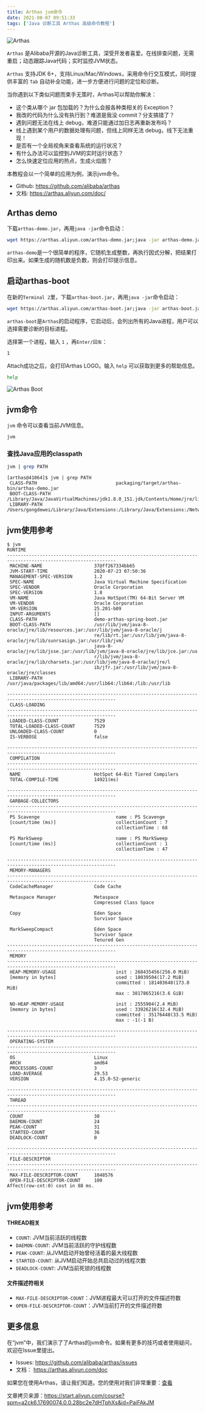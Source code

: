 ```yaml
---
title: Arthas jvm命令
date: 2021-08-07 09:51:33
tags: ['Java 诊断工具 Arthas 高级命令教程']
---
```


<!-- toc -->

![Arthas](arthas.png)

`Arthas` 是Alibaba开源的Java诊断工具，深受开发者喜爱。在线排查问题，无需重启；动态跟踪Java代码；实时监控JVM状态。

`Arthas` 支持JDK 6+，支持Linux/Mac/Windows，采用命令行交互模式，同时提供丰富的 `Tab` 自动补全功能，进一步方便进行问题的定位和诊断。

当你遇到以下类似问题而束手无策时，Arthas可以帮助你解决：

- 这个类从哪个 jar 包加载的？为什么会报各种类相关的 Exception？
- 我改的代码为什么没有执行到？难道是我没 commit？分支搞错了？
- 遇到问题无法在线上 debug，难道只能通过加日志再重新发布吗？
- 线上遇到某个用户的数据处理有问题，但线上同样无法 debug，线下无法重现！
- 是否有一个全局视角来查看系统的运行状况？
- 有什么办法可以监控到JVM的实时运行状态？
- 怎么快速定位应用的热点，生成火焰图？

本教程会以一个简单的应用为例，演示jvm命令。

- Github: https://github.com/alibaba/arthas
- 文档: https://arthas.aliyun.com/doc/

## Arthas demo

下载`arthas-demo.jar`，再用`java -jar`命令启动：

```bash
wget https://arthas.aliyun.com/arthas-demo.jar;java -jar arthas-demo.jar
```

`arthas-demo`是一个很简单的程序，它随机生成整数，再执行因式分解，把结果打印出来。如果生成的随机数是负数，则会打印提示信息。

## 启动arthas-boot

在新的`Terminal 2`里，下载`arthas-boot.jar`，再用`java -jar`命令启动：

```bash
wget https://arthas.aliyun.com/arthas-boot.jar;java -jar arthas-boot.jar
```

`arthas-boot`是`Arthas`的启动程序，它启动后，会列出所有的Java进程，用户可以选择需要诊断的目标进程。

选择第一个进程，输入 `1` ，再`Enter/回车`：

```bash
1
```

Attach成功之后，会打印Arthas LOGO。输入 `help` 可以获取到更多的帮助信息。

```bash
help
```

![Arthas Boot](O1CN01HzatXZ1RgccrlT90M_!!6000000002141-2-tps-529-244.png)

## jvm命令

`jvm` 命令可以查看当前JVM信息。

```bash
jvm
```

### 查找Java应用的classpath

```bash
jvm | grep PATH
```

```console
[arthas@41064]$ jvm | grep PATH
 CLASS-PATH                             packaging/target/arthas-bin/arthas-demo.jar
 BOOT-CLASS-PATH                        /Library/Java/JavaVirtualMachines/jdk1.8.0_151.jdk/Contents/Home/jre/lib/resources.jar:/Librar
 LIBRARY-PATH                           /Users/gongdewei/Library/Java/Extensions:/Library/Java/Extensions:/Network/Library/Java/Extens
```

## jvm使用参考

```console
$ jvm
RUNTIME
--------------------------------------------------------------------------------------------------------------
 MACHINE-NAME                   37@ff267334bb65
 JVM-START-TIME                 2020-07-23 07:50:36
 MANAGEMENT-SPEC-VERSION        1.2
 SPEC-NAME                      Java Virtual Machine Specification
 SPEC-VENDOR                    Oracle Corporation
 SPEC-VERSION                   1.8
 VM-NAME                        Java HotSpot(TM) 64-Bit Server VM
 VM-VENDOR                      Oracle Corporation
 VM-VERSION                     25.201-b09
 INPUT-ARGUMENTS                []
 CLASS-PATH                     demo-arthas-spring-boot.jar
 BOOT-CLASS-PATH                /usr/lib/jvm/java-8-oracle/jre/lib/resources.jar:/usr/lib/jvm/java-8-oracle/j
                                re/lib/rt.jar:/usr/lib/jvm/java-8-oracle/jre/lib/sunrsasign.jar:/usr/lib/jvm/
                                java-8-oracle/jre/lib/jsse.jar:/usr/lib/jvm/java-8-oracle/jre/lib/jce.jar:/us
                                r/lib/jvm/java-8-oracle/jre/lib/charsets.jar:/usr/lib/jvm/java-8-oracle/jre/l
                                ib/jfr.jar:/usr/lib/jvm/java-8-oracle/jre/classes
 LIBRARY-PATH                   /usr/java/packages/lib/amd64:/usr/lib64:/lib64:/lib:/usr/lib

--------------------------------------------------------------------------------------------------------------
 CLASS-LOADING
--------------------------------------------------------------------------------------------------------------
 LOADED-CLASS-COUNT             7529
 TOTAL-LOADED-CLASS-COUNT       7529
 UNLOADED-CLASS-COUNT           0
 IS-VERBOSE                     false

--------------------------------------------------------------------------------------------------------------
 COMPILATION
--------------------------------------------------------------------------------------------------------------
 NAME                           HotSpot 64-Bit Tiered Compilers
 TOTAL-COMPILE-TIME             14921(ms)

--------------------------------------------------------------------------------------------------------------
 GARBAGE-COLLECTORS
--------------------------------------------------------------------------------------------------------------
 PS Scavenge                            name : PS Scavenge                                                                             
 [count/time (ms)]                      collectionCount : 7                                                                            
                                        collectionTime : 68                                                                            

 PS MarkSweep                           name : PS MarkSweep                                                                            
 [count/time (ms)]                      collectionCount : 1                                                                            
                                        collectionTime : 47 

--------------------------------------------------------------------------------------------------------------
 MEMORY-MANAGERS
--------------------------------------------------------------------------------------------------------------
 CodeCacheManager               Code Cache

 Metaspace Manager              Metaspace
                                Compressed Class Space

 Copy                           Eden Space
                                Survivor Space

 MarkSweepCompact               Eden Space
                                Survivor Space
                                Tenured Gen
--------------------------------------------------------------------------------------------------------------
 MEMORY
--------------------------------------------------------------------------------------------------------------
 HEAP-MEMORY-USAGE                      init : 268435456(256.0 MiB)                                                                    
 [memory in bytes]                      used : 18039504(17.2 MiB)                                                                      
                                        committed : 181403648(173.0 MiB)                                                               
                                        max : 3817865216(3.6 GiB)                                                                      

 NO-HEAP-MEMORY-USAGE                   init : 2555904(2.4 MiB)                                                                        
 [memory in bytes]                      used : 33926216(32.4 MiB)                                                                      
                                        committed : 35176448(33.5 MiB)                                                                 
                                        max : -1(-1 B)  

--------------------------------------------------------------------------------------------------------------
 OPERATING-SYSTEM
--------------------------------------------------------------------------------------------------------------
 OS                             Linux
 ARCH                           amd64
 PROCESSORS-COUNT               3
 LOAD-AVERAGE                   29.53
 VERSION                        4.15.0-52-generic

--------------------------------------------------------------------------------------------------------------
 THREAD
--------------------------------------------------------------------------------------------------------------
 COUNT                          30
 DAEMON-COUNT                   24
 PEAK-COUNT                     31
 STARTED-COUNT                  36
 DEADLOCK-COUNT                 0

--------------------------------------------------------------------------------------------------------------
 FILE-DESCRIPTOR
--------------------------------------------------------------------------------------------------------------
 MAX-FILE-DESCRIPTOR-COUNT      1048576
 OPEN-FILE-DESCRIPTOR-COUNT     100
Affect(row-cnt:0) cost in 88 ms.
```

## jvm使用参考

#### THREAD相关

- `COUNT`: JVM当前活跃的线程数
- `DAEMON-COUNT`: JVM当前活跃的守护线程数
- `PEAK-COUNT`: 从JVM启动开始曾经活着的最大线程数
- `STARTED-COUNT`: 从JVM启动开始总共启动过的线程次数
- `DEADLOCK-COUNT`: JVM当前死锁的线程数

#### 文件描述符相关

- `MAX-FILE-DESCRIPTOR-COUNT`：JVM进程最大可以打开的文件描述符数
- `OPEN-FILE-DESCRIPTOR-COUNT`：JVM当前打开的文件描述符数

## 更多信息

在“jvm”中，我们演示了了Arthas的jvm命令。如果有更多的技巧或者使用疑问，欢迎在Issue里提出。

- Issues: https://github.com/alibaba/arthas/issues
- 文档： https://arthas.aliyun.com/doc

如果您在使用Arthas，请让我们知道。您的使用对我们非常重要：[查看](https://github.com/alibaba/arthas/issues/111)

文章拷贝来源：https://start.aliyun.com/course?spm=a2ck6.17690074.0.0.28bc2e7dHTphXs&id=PaiFAkJM